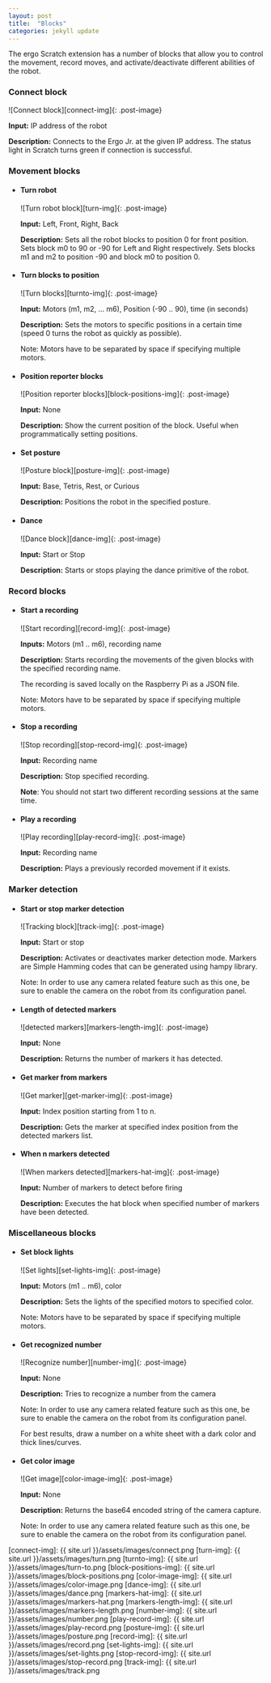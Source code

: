 ```yaml
---
layout: post
title:  "Blocks"
categories: jekyll update
---
```


The ergo Scratch extension has a number of blocks that allow you to control the movement, record moves, and activate/deactivate different abilities of the robot.

<h3>
  Connect block
</h3>

![Connect block][connect-img]{: .post-image}

**Input:** IP address of the robot

**Description:** Connects to the Ergo Jr. at the given IP address. The status light in Scratch turns green if connection is successful.

<h3>
  Movement blocks
</h3>


* <h4>
    Turn robot
  </h4>

  ![Turn robot block][turn-img]{: .post-image}

  **Input:** Left, Front, Right, Back

  **Description:** Sets all the robot blocks to position 0 for front position. Sets block m0 to 90 or -90 for Left and Right respectively. Sets blocks m1 and m2 to position -90 and block m0 to position 0.

* <h4>
    Turn blocks to position
  </h4>

  ![Turn blocks][turnto-img]{: .post-image}

  **Input:** Motors (m1, m2, ... m6), Position (-90 .. 90), time (in seconds)

  **Description:** Sets the motors to specific positions in a certain time (speed 0 turns the robot as quickly as possible).

  Note: Motors have to be separated by space if specifying multiple motors.

* <h4>
    Position reporter blocks
  </h4>

  ![Position reporter blocks][block-positions-img]{: .post-image}

  **Input:** None

  **Description:** Show the current position of the block. Useful when programmatically setting positions.


* <h4>
    Set posture
  </h4>

  ![Posture block][posture-img]{: .post-image}

  **Input:** Base, Tetris, Rest, or Curious

  **Description:** Positions the robot in the specified posture.

* <h4>
    Dance
  </h4>

  ![Dance block][dance-img]{: .post-image}

  **Input:** Start or Stop

  **Description:** Starts or stops playing the dance primitive of the robot.


<h3>
  Record blocks
</h3>

* <h4>
    Start a recording
  </h4>

  ![Start recording][record-img]{: .post-image}

  **Inputs:** Motors (m1 .. m6), recording name

  **Description:** Starts recording the movements of the given blocks with the specified recording name.

  The recording is saved locally on the Raspberry Pi as a JSON file.

  Note: Motors have to be separated by space if specifying multiple motors.

* <h4>
    Stop a recording
  </h4>

  ![Stop recording][stop-record-img]{: .post-image}

  **Input:** Recording name

  **Description:** Stop specified recording.

  **Note**: You should not start two different recording sessions at the same time.

* <h4>
    Play a recording
  </h4>

  ![Play recording][play-record-img]{: .post-image}

  **Input:** Recording name

  **Description:** Plays a previously recorded movement if it exists.

<h3>
  Marker detection
</h3>

* <h4>
    Start or stop marker detection
  </h4>

  ![Tracking block][track-img]{: .post-image}

  **Input:** Start or stop

  **Description:** Activates or deactivates marker detection mode. Markers are Simple Hamming codes that can be generated using hampy library.

  Note: In order to use any camera related feature such as this one, be sure to enable the camera on the robot from its configuration panel.

* <h4>
    Length of detected markers
  </h4>

  ![detected markers][markers-length-img]{: .post-image}

  **Input:** None

  **Description:** Returns the number of markers it has detected.

* <h4>
    Get marker from markers
  </h4>

  ![Get marker][get-marker-img]{: .post-image}

  **Input:** Index position starting from 1 to n.

  **Description:** Gets the marker at specified index position from the detected markers list.

* <h4>
    When n markers detected
  </h4>

  ![When markers detected][markers-hat-img]{: .post-image}

  **Input:** Number of markers to detect before firing

  **Description:** Executes the hat block when specified number of markers have been detected.

<h3>
  Miscellaneous blocks
</h3>

* <h4>
    Set block lights
  </h4>

  ![Set lights][set-lights-img]{: .post-image}

  **Input:** Motors (m1 .. m6), color

  **Description:** Sets the lights of the specified motors to specified color.

  Note: Motors have to be separated by space if specifying multiple motors.

* <h4>
    Get recognized number
  </h4>

  ![Recognize number][number-img]{: .post-image}

  **Input:** None

  **Description:** Tries to recognize a number from the camera

  Note: In order to use any camera related feature such as this one, be sure to enable the camera on the robot from its configuration panel.

  For best results, draw a number on a white sheet with a dark color and thick lines/curves.

* <h4>
    Get color image
  </h4>

  ![Get image][color-image-img]{: .post-image}

  **Input:** None

  **Description:** Returns the base64 encoded string of the camera capture.

  Note: In order to use any camera related feature such as this one, be sure to enable the camera on the robot from its configuration panel.

[connect-img]: {{ site.url }}/assets/images/connect.png
[turn-img]: {{ site.url }}/assets/images/turn.png
[turnto-img]: {{ site.url }}/assets/images/turn-to.png
[block-positions-img]: {{ site.url }}/assets/images/block-positions.png
[color-image-img]: {{ site.url }}/assets/images/color-image.png
[dance-img]: {{ site.url }}/assets/images/dance.png
[markers-hat-img]: {{ site.url }}/assets/images/markers-hat.png
[markers-length-img]: {{ site.url }}/assets/images/markers-length.png
[number-img]: {{ site.url }}/assets/images/number.png
[play-record-img]: {{ site.url }}/assets/images/play-record.png
[posture-img]: {{ site.url }}/assets/images/posture.png
[record-img]: {{ site.url }}/assets/images/record.png
[set-lights-img]: {{ site.url }}/assets/images/set-lights.png
[stop-record-img]: {{ site.url }}/assets/images/stop-record.png
[track-img]: {{ site.url }}/assets/images/track.png

<style type="text/css">
    .post-image{
        height: 48px;
    }
</style>
